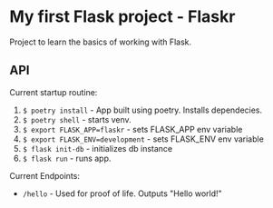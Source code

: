 # My first Flask project - Flaskr

Project to learn the basics of working with Flask.

## API

Current startup routine:

1. `$ poetry install` - App built using poetry. Installs dependecies.
2. `$ poetry shell` - starts venv.
3. `$ export FLASK_APP=flaskr` - sets FLASK_APP env variable
4. `$ export FLASK_ENV=development` - sets FLASK_ENV env variable
5. `$ flask init-db` - initializes db instance
6. `$ flask run` - runs app.

Current Endpoints:

* `/hello` - Used for proof of life. Outputs "Hello world!"